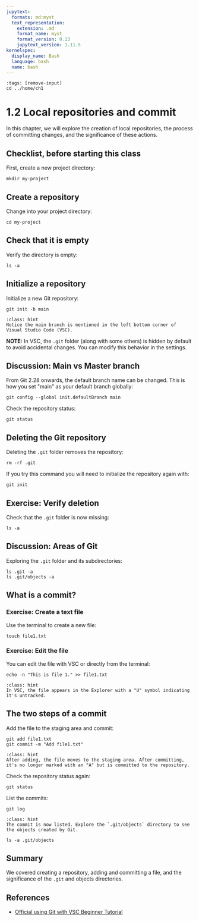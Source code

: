 ```yaml
---
jupytext:
  formats: md:myst
  text_representation:
    extension: .md
    format_name: myst
    format_version: 0.13
    jupytext_version: 1.11.5
kernelspec:
  display_name: Bash
  language: bash
  name: bash
---
```


```{code-cell} bash
:tags: [remove-input]
cd ../home/ch1
```

# 1.2 Local repositories and commit

In this chapter, we will explore the creation of local repositories, the process of committing changes, and the significance of these actions.

## Checklist, before starting this class
First, create a new project directory:

```{code-cell} bash
mkdir my-project
```

## Create a repository
Change into your project directory:

```{code-cell} bash
cd my-project
```

## Check that it is empty
Verify the directory is empty:

```{code-cell} bash
ls -a
```

## Initialize a repository
Initialize a new Git repository:

```{code-cell} bash
git init -b main
```

```{admonition} What to notice
:class: hint
Notice the main branch is mentioned in the left bottom corner of Visual Studio Code (VSC).
```

**NOTE:** In VSC, the `.git` folder (along with some others) is hidden by default to avoid accidental changes. You can modify this behavior in the settings.

## Discussion: Main vs Master branch
From Git 2.28 onwards, the default branch name can be changed. This is how you set "main" as your default branch globally:

```{code-cell} bash
git config --global init.defaultBranch main
```

Check the repository status:

```{code-cell} bash
git status
```

## Deleting the Git repository
Deleting the `.git` folder removes the repository:

```{code-cell} bash
rm -rf .git
```

If you try this command you will need to initialize the repository again with:

```{code-cell} bash
git init
```

## Exercise: Verify deletion
Check that the `.git` folder is now missing:

```{code-cell} bash
ls -a
```

## Discussion: Areas of Git
Exploring the `.git` folder and its subdirectories:

```{code-cell} bash
ls .git -a
ls .git/objects -a
```

## What is a commit?

### Exercise: Create a text file
Use the terminal to create a new file:

```{code-cell} bash
touch file1.txt
```

### Exercise: Edit the file
You can edit the file with VSC or directly from the terminal:

```{code-cell} bash
echo -n "This is file 1." >> file1.txt
```

```{admonition} What to notice
:class: hint 
In VSC, the file appears in the Explorer with a "U" symbol indicating it's untracked.
```

## The two steps of a commit
Add the file to the staging area and commit:

```{code-cell} bash
git add file1.txt
git commit -m "Add file1.txt"
```

```{admonition} What to notice
:class: hint 
After adding, the file moves to the staging area. After committing, it's no longer marked with an "A" but is committed to the repository.
```

Check the repository status again:

```{code-cell} bash
git status
```

List the commits:

```{code-cell} bash
git log
```

```{admonition} What to notice
:class: hint 
The commit is now listed. Explore the `.git/objects` directory to see the objects created by Git.
```

```{code-cell} bash
ls -a .git/objects
```

## Summary
We covered creating a repository, adding and committing a file, and the significance of the `.git` and objects directories.

## References
- [Official using Git with VSC Beginner Tutorial](https://www.youtube.com/watch?v=i_23KUAEtUM)
